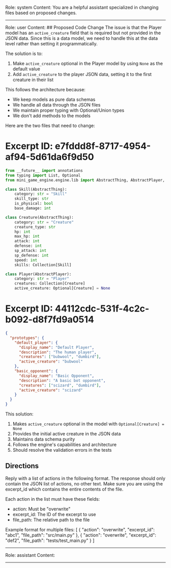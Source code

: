 Role: system
Content: You are a helpful assistant specialized in changing files based on proposed changes.
__________________
Role: user
Content: ## Proposed Code Change
The issue is that the Player model has an `active_creature` field that is required but not provided in the JSON data. Since this is a data model, we need to handle this at the data level rather than setting it programmatically.

The solution is to:
1. Make `active_creature` optional in the Player model by using `None` as the default value
2. Add `active_creature` to the player JSON data, setting it to the first creature in their list

This follows the architecture because:
- We keep models as pure data schemas
- We handle all data through the JSON files
- We maintain proper typing with Optional/Union types
- We don't add methods to the models

Here are the two files that need to change:

# Excerpt ID: e7fddd8f-8717-4954-af94-5d61da6f9d50
```python main_game/models.py
from __future__ import annotations
from typing import List, Optional
from mini_game_engine.engine.lib import AbstractThing, AbstractPlayer, Collection

class Skill(AbstractThing):
    category: str = "Skill"
    skill_type: str
    is_physical: bool
    base_damage: int

class Creature(AbstractThing):
    category: str = "Creature"
    creature_type: str
    hp: int
    max_hp: int
    attack: int
    defense: int 
    sp_attack: int
    sp_defense: int
    speed: int
    skills: Collection[Skill]

class Player(AbstractPlayer):
    category: str = "Player"
    creatures: Collection[Creature]
    active_creature: Optional[Creature] = None
```

# Excerpt ID: 44112cdc-531f-4c2c-b092-d8f7fd9a0514
```json main_game/content/player.json
{
  "prototypes": {
    "default_player": {
      "display_name": "Default Player",
      "description": "The human player",
      "creatures": ["bubwool", "dumbird"],
      "active_creature": "bubwool"
    },
    "basic_opponent": {
      "display_name": "Basic Opponent",
      "description": "A basic bot opponent",
      "creatures": ["scizard", "dumbird"],
      "active_creature": "scizard"
    }
  }
}
```

This solution:
1. Makes `active_creature` optional in the model with `Optional[Creature] = None`
2. Provides the initial active creature in the JSON data
3. Maintains data schema purity
4. Follows the engine's capabilities and architecture
5. Should resolve the validation errors in the tests

## Directions
Reply with a list of actions in the following format. The response should only contain the JSON list of actions, no other text.
Make sure you are using the excerpt_id which contains the entire contents of the file.

Each action in the list must have these fields:
- action: Must be "overwrite"
- excerpt_id: The ID of the excerpt to use
- file_path: The relative path to the file

Example format for multiple files:
[
    {
        "action": "overwrite",
        "excerpt_id": "abc1",
        "file_path": "src/main.py"
    },
    {
        "action": "overwrite",
        "excerpt_id": "def2",
        "file_path": "tests/test_main.py"
    }
]
__________________
Role: assistant
Content: 
__________________
